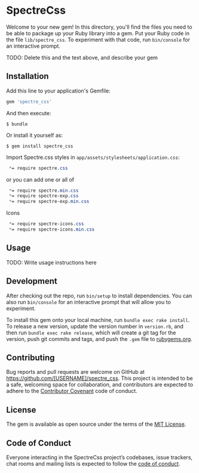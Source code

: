# SpectreCss

Welcome to your new gem! In this directory, you'll find the files you need to be able to package up your Ruby library into a gem. Put your Ruby code in the file `lib/spectre_css`. To experiment with that code, run `bin/console` for an interactive prompt.

TODO: Delete this and the text above, and describe your gem

## Installation

Add this line to your application's Gemfile:

```ruby
gem 'spectre_css'
```

And then execute:

    $ bundle

Or install it yourself as:

    $ gem install spectre_css

Import Spectre.css styles in `app/assets/stylesheets/application.css`:
```css
 *= require spectre.css
```
or you can add one or all of
```css
 *= require spectre.min.css
 *= require spectre-exp.css
 *= require spectre-exp.min.css
```
Icons
```css
 *= require spectre-icons.css
 *= require spectre-icons.min.css
```
## Usage

TODO: Write usage instructions here

## Development

After checking out the repo, run `bin/setup` to install dependencies. You can also run `bin/console` for an interactive prompt that will allow you to experiment.

To install this gem onto your local machine, run `bundle exec rake install`. To release a new version, update the version number in `version.rb`, and then run `bundle exec rake release`, which will create a git tag for the version, push git commits and tags, and push the `.gem` file to [rubygems.org](https://rubygems.org).

## Contributing

Bug reports and pull requests are welcome on GitHub at https://github.com/[USERNAME]/spectre_css. This project is intended to be a safe, welcoming space for collaboration, and contributors are expected to adhere to the [Contributor Covenant](http://contributor-covenant.org) code of conduct.

## License

The gem is available as open source under the terms of the [MIT License](https://opensource.org/licenses/MIT).

## Code of Conduct

Everyone interacting in the SpectreCss project’s codebases, issue trackers, chat rooms and mailing lists is expected to follow the [code of conduct](https://github.com/[USERNAME]/spectre_css/blob/master/CODE_OF_CONDUCT.md).
